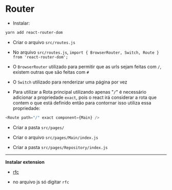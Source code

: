 <h1>Router</h1>

- Instalar:

```bash
yarn add react-router-dom
```

- Criar o arquivo `src/routes.js`

- No arquivo `src/routes.js`, `import { BrowserRouter, Switch, Route } from 'react-router-dom';`

- O `BrowserRouter` utilizado para permitir que as urls sejam feitas com `/`, existem outras que são feitas com `#`

- O `Switch` utilizado para renderizar uma página por vez

- Para utilizar a Rota principal utilizando apenas "`/`" é necessário adicionar a propriedade `exact`, pois o react irá considerar a rota que contem o que está definido então para contornar isso utiliza essa propriedade:

```js
<Route path="/" exact component={Main} />
```

- Criar a pasta `src/pages/`

- Criar o arquivo `src/pages/Main/index.js`

- Criar a pasta `src/pages/Repository/index.js`


---

<strong>Instalar extension</strong>

- [rfc](https://marketplace.visualstudio.com/items?itemName=rocketseat.RocketseatReactJS)

- no arquivo js só digitar `rfc`
